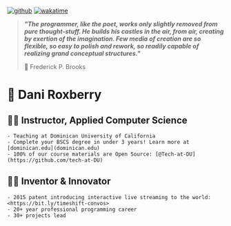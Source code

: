 [![github](https://img.shields.io/github/followers/droxey?logo=github&style=flat)](https://github.com/droxey?tab=followers)
[![wakatime](https://wakatime.com/badge/user/fc0b994f-1296-4c11-84d2-ef002f08d9be.svg?style=flat)](https://wakatime.com/@fc0b994f-1296-4c11-84d2-ef002f08d9be)

> _**"The programmer, like the poet, works only slightly removed from pure thought-stuff. He builds his castles in the air, from air, creating by exertion of the imagination. Few media of creation are so flexible, so easy to polish and rework, so readily capable of realizing grand conceptual structures."**_
>
> 💬 Frederick P. Brooks

# 👋 Dani Roxberry

## 👩‍🏫 Instructor, Applied Computer Science
    - Teaching at Dominican University of California
    - Complete your BSCS degree in under 3 years! Learn more at [dominican.edu](dominican.edu)
    - 100% of our course materials are Open Source: [@Tech-at-DU](https://github.com/tech-at-DU)
## 👩‍💻 Inventor & Innovator
    - 2015 patent introducing interactive live streaming to the world: <https://bit.ly/timeshift-convos>
    - 20+ year professional programming career
    - 30+ projects lead
